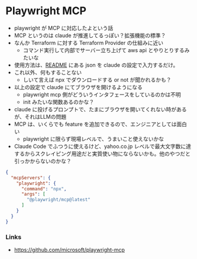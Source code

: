 # Playwright MCP

- playwright が MCP に対応したよという話
- MCP というのは claude が推進してるっぽい？拡張機能の標準？
- なんか Terraform に対する Terraform Provider の仕組みに近い
  - コマンド実行して内部でサーバー立ち上げて aws api とやりとりするみたいな
- 使用方法は、[README](https://github.com/microsoft/playwright-mcp) にある json を claude の設定で入力するだけ。
- これ以外、何もすることない
  - しいて言えば npx でダウンロードする or not が聞かれるかも？
- 以上の設定で claude にてブラウザを開けるようになる
  - playwright mcp 側がどういうインタフェースをしているのかは不明
  - init みたいな関数あるのかな？
- claude に投げるプロンプトで、たまにブラウザを開いてくれない時があるが、それはLLMの問題
- MCP は、いくらでも feature を追加できるので、エンジニアとしては面白い
  - playwright に限らず現場レベルで、うまいこと使えないかな
- Claude Code でふつうに使えるけど、yahoo.co.jp レベルで最大文字数に達するからスクレイピング用途だと実質使い物にならないかも。他のやつだと引っかからないのかな？

```json
{
  "mcpServers": {
    "playwright": {
      "command": "npx",
      "args": [
        "@playwright/mcp@latest"
      ]
    }
  }
}
```

### Links
- https://github.com/microsoft/playwright-mcp
